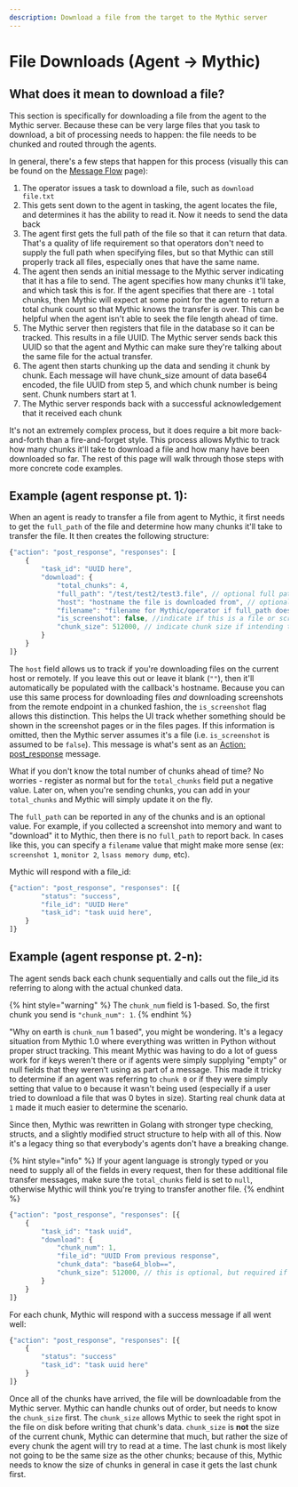 ```yaml
---
description: Download a file from the target to the Mythic server
---
```


# File Downloads (Agent -> Mythic)

## What does it mean to download a file?

This section is specifically for downloading a file from the agent to the Mythic server. Because these can be very large files that you task to download, a bit of processing needs to happen: the file needs to be chunked and routed through the agents.

In general, there's a few steps that happen for this process (visually this can be found on the [Message Flow](../../message-flow/#downloading-a-file-from-agent-greater-than-mythic) page):

1. The operator issues a task to download a file, such as `download file.txt`
2. This gets sent down to the agent in tasking, the agent locates the file, and determines it has the ability to read it. Now it needs to send the data back
3. The agent first gets the full path of the file so that it can return that data. That's a quality of life requirement so that operators don't need to supply the full path when specifying files, but so that Mythic can still properly track all files, especially ones that have the same name.
4. The agent then sends an initial message to the Mythic server indicating that it has a file to send. The agent specifies how many chunks it'll take, and which task this is for. If the agent specifies that there are `-1` total chunks, then Mythic will expect at some point for the agent to return a total chunk count so that Mythic knows the transfer is over. This can be helpful when the agent isn't able to seek the file length ahead of time.
5. The Mythic server then registers that file in the database so it can be tracked. This results in a file UUID. The Mythic server sends back this UUID so that the agent and Mythic can make sure they're talking about the same file for the actual transfer.
6. The agent then starts chunking up the data and sending it chunk by chunk. Each message will have chunk\_size amount of data base64 encoded, the file UUID from step 5, and which chunk number is being sent. Chunk numbers start at 1.
7. The Mythic server responds back with a successful acknowledgement that it received each chunk

It's not an extremely complex process, but it does require a bit more back-and-forth than a fire-and-forget style. This process allows Mythic to track how many chunks it'll take to download a file and how many have been downloaded so far. The rest of this page will walk through those steps with more concrete code examples.

## Example (agent response pt. 1):

When an agent is ready to transfer a file from agent to Mythic, it first needs to get the `full_path` of the file and determine how many chunks it'll take to transfer the file. It then creates the following structure:

```javascript
{"action": "post_response", "responses": [
    {
        "task_id": "UUID here",
        "download": {
            "total_chunks": 4, 
            "full_path": "/test/test2/test3.file", // optional full path to the file downloaded
            "host": "hostname the file is downloaded from", // optional
            "filename": "filename for Mythic/operator if full_path doesn't make sense", // optional
            "is_screenshot": false, //indicate if this is a file or screenshot (default is false)
            "chunk_size": 512000, // indicate chunk size if intending to send chunks out of order or paralellized
        }
    }
]}
```

The `host` field allows us to track if you're downloading files on the current host or remotely. If you leave this out or leave it blank (`""`), then it'll automatically be populated with the callback's hostname. Because you can use this same process for downloading files _and_ downloading screenshots from the remote endpoint in a chunked fashion, the `is_screenshot` flag allows this distinction. This helps the UI track whether something should be shown in the screenshot pages or in the files pages. If this information is omitted, then the Mythic server assumes it's a file (i.e. `is_screenshot` is assumed to be `false`). This message is what's sent as an [Action: post\_response](../payload-type-development/create\_tasking/agent-side-coding/action-post\_response.md) message.&#x20;

What if you don't know the total number of chunks ahead of time? No worries - register as normal but for the `total_chunks` field put a negative value. Later on, when you're sending chunks, you can add in your `total_chunks` and Mythic will simply update it on the fly.&#x20;

The `full_path` can be reported in any of the chunks and is an optional value. For example, if you collected a screenshot into memory and want to "download" it to Mythic, then there is no `full_path` to report back. In cases like this, you can specify a `filename` value that might make more sense (ex: `screenshot 1`, `monitor 2`, `lsass memory dump`, etc).

Mythic will respond with a file\_id:

```javascript
{"action": "post_response", "responses": [{
        "status": "success",
        "file_id": "UUID Here"
        "task_id": "task uuid here",
    }
]}
```

## Example (agent response pt. 2-n):

The agent sends back each chunk sequentially and calls out the file\_id its referring to along with the actual chunked data.

{% hint style="warning" %}
The `chunk_num` field is 1-based. So, the first chunk you send is `"chunk_num": 1`.
{% endhint %}

"Why on earth is `chunk_num` 1 based", you might be wondering. It's a legacy situation from Mythic 1.0 where everything was written in Python without proper struct tracking. This meant Mythic was having to do a lot of guess work for if keys weren't there or if agents were simply supplying "empty" or null fields that they weren't using as part of a message. This made it tricky to determine if an agent was referring to `chunk 0` or if they were simply setting that value to `0` because it wasn't being used (especially if a user tried to download a file that was 0 bytes in size). Starting real chunk data at `1` made it much easier to determine the scenario.&#x20;

Since then, Mythic was rewritten in Golang with stronger type checking, structs, and a slightly modified struct structure to help with all of this. Now it's a legacy thing so that everybody's agents don't have a breaking change.

{% hint style="info" %}
If your agent language is strongly typed or you need to supply all of the fields in every request, then for these additional file transfer messages, make sure the `total_chunks` field is set to `null`, otherwise Mythic will think you're trying to transfer another file.
{% endhint %}

```javascript
{"action": "post_response", "responses": [{
    {
        "task_id": "task uuid",
        "download": {
            "chunk_num": 1, 
            "file_id": "UUID From previous response", 
            "chunk_data": "base64_blob==",
            "chunk_size": 512000, // this is optional, but required if you're not sending it with the initial registration message and planning on sending chunks out of order
        }
    }
]}
```

For each chunk, Mythic will respond with a success message if all went well:

```javascript
{"action": "post_response", "responses": [{
    {
        "status": "success"
        "task_id": "task uuid here"
    }
]}
```

Once all of the chunks have arrived, the file will be downloadable from the Mythic server. Mythic can handle chunks out of order, but needs to know the `chunk_size` first. The `chunk_size` allows Mythic to seek the right spot in the file on disk before writing that chunk's data. `chunk_size` is **not** the size of the current chunk, Mythic can determine that much, but rather the size of every chunk the agent will try to read at a time. The last chunk is most likely not going to be the same size as the other chunks; because of this, Mythic needs to know the size of chunks in general in case it gets the last chunk first.
